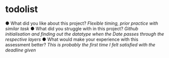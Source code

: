 # todolist

●  	What did you like about this project? *Flexible timing, prior practice with similar task*
●  	What did you struggle with in this project? *Github initialisation and finding out the datatype when the Date passes through the respective layers*
●  	What would make your experience with this assessment better? *This is probably the first time I felt satisfied with the deadline given*

